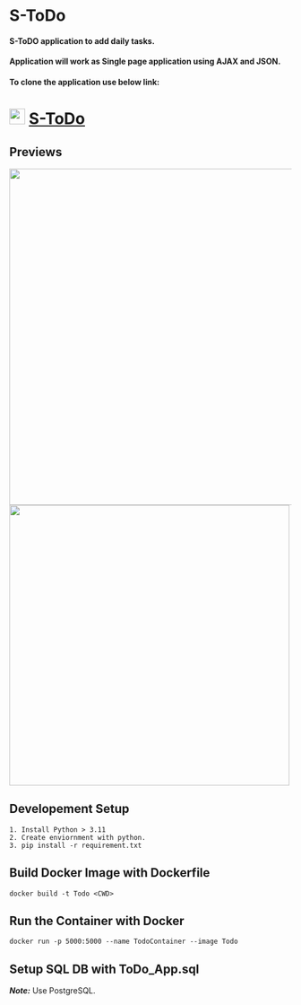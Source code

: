 # S-ToDo

#### S-ToDO application to add daily tasks.
#### Application will work as Single page application using AJAX and JSON.                                                                          
#### To clone the application use below link:
# <img src='https://github.com/shivau1208/S-ToDo/assets/102743170/eaf9cd13-edf7-498b-9018-57bc6e0b7407' width='28' /> [S-ToDo](https://github.com/shivau1208/S-ToDo.git)
## Previews                                                                                                                                    
<img src='https://github.com/shivau1208/S-ToDo/assets/102743170/ce078b10-8294-475e-8f71-97bbeffdf80d' width='600' /> 
<img src='https://github.com/shivau1208/S-ToDo/assets/102743170/563d8670-d5c4-4642-99ab-880901866656' width='500' />


## Developement Setup
```
1. Install Python > 3.11
2. Create enviornment with python.
3. pip install -r requirement.txt
```

## Build Docker Image with Dockerfile
```docker build -t Todo <CWD>```

## Run the Container with Docker
```
docker run -p 5000:5000 --name TodoContainer --image Todo
```

## Setup SQL DB with ToDo_App.sql
***Note:*** Use PostgreSQL.

